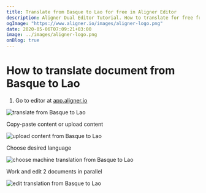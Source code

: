 ```yaml
---
title: Translate from Basque to Lao for free in Aligner Editor
description: Aligner Dual Editor Tutorial. How to translate for free from Basque to Lao. Aligner is multilingual document management platform. 
ogImage: "https://www.aligner.io/images/aligner-logo.png"
date: 2020-05-06T07:09:21+03:00
image: ../images/aligner-logo.png
onBlog: true
---
```


# How to translate document from Basque to Lao

1. Go to editor at [app.aligner.io](https://app.aligner.io "Aligner App web page")

![translate from Basque to Lao](../aligner-blank-editor.png "translate from Basque to Lao")

Copy-paste content or upload content

![upload content from Basque to Lao](../aligner-uploaded-document.png "upload content from Basque to Lao")

Choose desired language

![choose machine translation from Basque to Lao](../aligner-language-dropdown.png "choose machine translation from Basque to Lao")

Work and edit 2 documents in parallel

![edit translation from Basque to Lao](../aligner-double-sitded-editor.png "edit translation from Basque to Lao")

